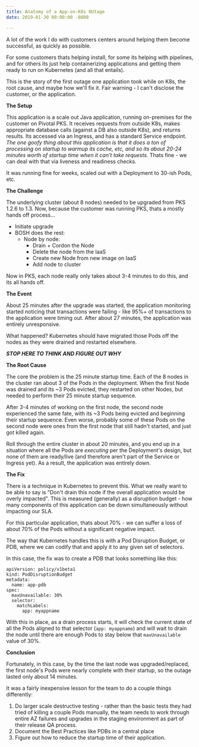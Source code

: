 ```yaml
---
title: Anatomy of a App-on-K8s OUtage
date: 2019-01-30 00:00:00 -0800

---
```

A lot of the work I do with customers centers around helping them become successful, as quickly as possible.

For some customers thats helping install, for some its helping with pipelines, and for others its just help containerizing applications and getting them ready to run on Kubernetes (and all that entails).

This is the story of the first outage one application took while on K8s, the root cause, and maybe how we'll fix it.   Fair warning - I can't disclose the customer, or the application.

**The Setup**

This application is a scale out Java application, running on-premises for the customer on Pivotal PKS.  It receives requests from outside K8s, makes appropriate database calls (against a DB also outside K8s), and returns results.   Its accessed via an Ingress, and has a standard Service endpoint. _The one goofy thing about this application is that it does a ton of processing on startup to warmup its cache, etc, and so its about 20-24 minutes worth of startup time when it can't take requests._  Thats fine - we can deal with that via liveness and readiness checks.

It was running fine for weeks, scaled out with a Deployment to 30-ish Pods, etc.

**The Challenge**

The underlying cluster (about 8 nodes) needed to be upgraded from PKS 1.2.6 to 1.3.   Now, because the customer was running PKS, thats a mostly hands off process...

* Initiate upgrade
* BOSH does the rest:
  * Node by node:
    * Drain + Cordon the Node
    * Delete the node from the IaaS
    * Create new Node from new image on IaaS
    * Add node to cluster

Now in PKS, each node really only takes about 3-4 minutes to do this, and its all hands off.

**The Event**

About 25 minutes after the upgrade was started, the application monitoring started noticing that transactions were failing - like 95%+ of transactions to the application were timing out.   After about 27 minutes, the application was entirely unresponsive.

What happened?   Kubernetes should have migrated those Pods off the nodes as they were drained and restarted elsewhere.

**_STOP HERE TO THINK AND FIGURE OUT WHY_**

**The Root Cause**

The core the problem is the 25 minute startup time.  Each of the 8 nodes in the cluster ran about 3 of the Pods in the deployment.   When the first Node was drained and its \~3 Pods evicted, they restarted on other Nodes, but needed to perform their 25 minute startup sequence.

After 3-4 minutes of working on the first node, the second node experienced the same fate, with its \~3 Pods being evicted and beginning their startup sequence.  Even worse, probably some of these Pods on the second node were ones from the first node that still hadn't started, and just got killed again.

Roll through the entire cluster in about 20 minutes, and you end up in a situation where all the Pods are _executing_ per the Deployment's design, but none of them are ready/live (and therefore aren't part of the Service or Ingress yet).   As a result, the application was entirely down.

**The Fix**

There is a technique in Kubernetes to prevent this.  What we really want to be able to say is "Don't drain this node if the overall application would be overly impacted".   This is measured (generally) as a disruption budget - how many components of this application can be down simultaneously without impacting our SLA.

For this particular application, thats about 70% - we can suffer a loss of about 70% of the Pods without a significant negative impact.

The way that Kubernetes handles this is with a Pod Disruption Budget, or PDB, where we can codify that and apply it to any given set of selectors.

In this case, the fix was to create a PDB that looks something like this:

    apiVersion: policy/v1beta1
    kind: PodDisruptionBudget
    metadata:
      name: app-pdb
    spec:
      maxUnavailable: 30%
      selector:
        matchLabels:
          app: myappname

With this in place, as a drain process starts, it will check the current state of all the Pods aligned to that selector (`app: myappname`) and will wait to drain the node until there are enough Pods to stay below that `maxUnavailable` value of 30%.

**Conclusion**

Fortunately, in this case, by the time the last node was upgraded/replaced, the first node's Pods were nearly complete with their startup, so the outage lasted only about 14 minutes.

It was a fairly inexpensive lesson for the team to do a couple things differently:

1. Do larger scale destructive testing - rather than the basic tests they had tried of killing a couple Pods manually, the team needs to work through entire AZ failures and upgrades in the staging environment as part of their release QA process.
2. Document the Best Practices like PDBs in a central place
3. Figure out how to reduce the startup time of their application.